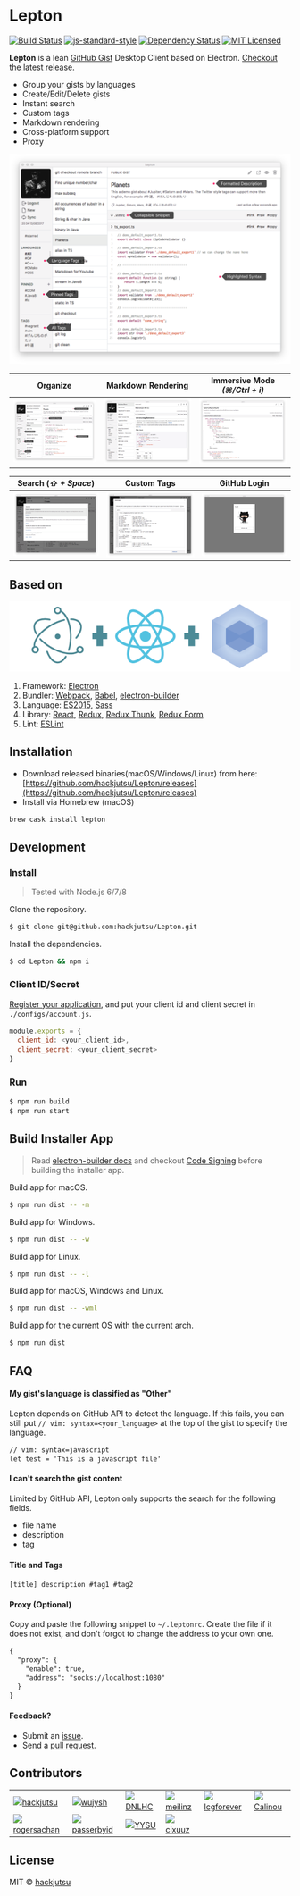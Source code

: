 # Lepton

[![Build Status](https://travis-ci.org/hackjutsu/Lepton.svg?branch=master)](https://travis-ci.org/hackjutsu/Lepton)
[![js-standard-style](https://img.shields.io/badge/code%20style-standard-brightgreen.svg?style=flat)](http://standardjs.com/)
[![Dependency Status](https://david-dm.org/hackjutsu/Lepton.svg?style=flat-square)](https://david-dm.org/hackjutsu/Lepton)
[![MIT Licensed](https://img.shields.io/badge/License-MIT-blue.svg?style=flat)](https://opensource.org/licenses/MIT)


**Lepton** is a lean [GitHub Gist](https://gist.github.com/) Desktop Client based on Electron. [Checkout the latest release.](https://github.com/hackjutsu/Lepton/releases)
- Group your gists by languages
- Create/Edit/Delete gists
- Instant search
- Custom tags
- Markdown rendering
- Cross-platform support
- Proxy

![Screenshot](./docs/img/portfolio/stay_organized.png)

|      Organize         |  Markdown Rendering  | Immersive Mode *(⌘/Ctrl + i)* |
| :-------------:| :-----:| :-----: |
| ![Screenshot](./docs/img/portfolio/stay_organized.png) | ![Screenshot](./docs/img/portfolio/markdown.png) | ![Screenshot](./docs/img/portfolio/immersive.png)

|      Search (*⇧ + Space*)         |   Custom Tags    | GitHub Login |
| :-------------:| :-----:| :-----: |
| ![Screenshot](./docs/img/portfolio/search_bar.png) | ![Screenshot](./docs/img/portfolio/edit.png) | ![Screenshot](./docs/img/portfolio/oauth.png)

## Based on
![Based on](./docs/img/erb-logo.png)

1. Framework: [Electron](http://electron.atom.io/)
2. Bundler: [Webpack](http://webpack.github.io/docs/), [Babel](https://babeljs.io), [electron-builder](https://github.com/electron-userland/electron-builder)
3. Language: [ES2015](https://babeljs.io/docs/learn-es2015/), [Sass](http://sass-lang.com/)
4. Library: [React](https://facebook.github.io/react/), [Redux](https://github.com/reactjs/redux), [Redux Thunk](https://github.com/gaearon/redux-thunk), [Redux Form](http://redux-form.com/)
5. Lint: [ESLint](http://eslint.org/)

## Installation
- Download released binaries(macOS/Windows/Linux) from here:
[https://github.com/hackjutsu/Lepton/releases](https://github.com/hackjutsu/Lepton/releases)
- Install via Homebrew (macOS)
```bash
brew cask install lepton
```

## Development


### Install
>Tested with Node.js 6/7/8 

Clone the repository.
```Bash
$ git clone git@github.com:hackjutsu/Lepton.git
```
Install the dependencies.
```bash
$ cd Lepton && npm i
```

### Client ID/Secret
[Register your application](https://github.com/settings/applications/new), and put your client id and client secret in `./configs/account.js`.
```js
module.exports = {
  client_id: <your_client_id>,
  client_secret: <your_client_secret>
}
```

### Run
```bash
$ npm run build
$ npm run start
```

## Build Installer App
>Read [electron-builder docs](https://github.com/electron-userland/electron-builder#readme) and checkout [Code Signing](https://github.com/electron-userland/electron-builder#code-signing) before building the installer app.

Build app for macOS.
```bash
$ npm run dist -- -m
```
Build app for Windows.
```bash
$ npm run dist -- -w
```
Build app for Linux.
```bash
$ npm run dist -- -l
```
Build app for macOS, Windows and Linux.
```bash
$ npm run dist -- -wml
```
Build app for the current OS with the current arch.
```bash
$ npm run dist
```

## FAQ
#### My gist's language is classified as "Other"
Lepton depends on GitHub API to detect the language. If this fails, you can still put `// vim: syntax=<your_language>` at the top of the gist to specify the language.
```
// vim: syntax=javascript
let test = 'This is a javascript file'
```

#### I can't search the gist content
Limited by GitHub API, Lepton only supports the search for the following fields.
- file name
- description
- tag

#### Title and Tags
```
[title] description #tag1 #tag2
```

#### Proxy (Optional)
Copy and paste the following snippet to `~/.leptonrc`. Create the file if it does not exist, and don't forgot to change the address to your own one.
```
{
  "proxy": {
    "enable": true,
    "address": "socks://localhost:1080"
  }
}
```

#### Feedback?
- Submit an [issue](https://github.com/hackjutsu/Lepton/issues).
- Send a [pull request](https://github.com/hackjutsu/Lepton/pulls).


## Contributors
<table id="contributors">
   <tr>
      <td><img src=https://avatars1.githubusercontent.com/u/7756581?v=3><a href="https://github.com/hackjutsu">hackjutsu</a></td>
      <td><img src=https://avatars1.githubusercontent.com/u/5550402?v=3><a href="https://github.com/wujysh">wujysh</a></td>
      <td><img src=https://avatars2.githubusercontent.com/u/14959483?v=3><a href="https://github.com/DNLHC">DNLHC</a></td>
      <td><img src=https://avatars2.githubusercontent.com/u/13786673?v=3><a href="https://github.com/meilinz">meilinz</a></td>
      <td><img src=https://avatars3.githubusercontent.com/u/5697293?v=3><a href="https://github.com/lcgforever">lcgforever</a></td>
      <td><img src=https://avatars1.githubusercontent.com/u/180032?v=3><a href="https://github.com/Calinou">Calinou</a></td>
   </tr>
   <tr>
      <td><img src=https://avatars0.githubusercontent.com/u/7173984?v=3><a href="https://github.com/rogersachan">rogersachan</a></td>
      <td><img src=https://avatars3.githubusercontent.com/u/2075566?v=3><a href="https://github.com/passerbyid">passerbyid</a></td>
      <td><img src=https://avatars2.githubusercontent.com/u/12994810?v=3><a href="https://github.com/YYSU">YYSU</a></td>
      <td><img src=https://avatars3.githubusercontent.com/u/26782336?v=3><a href="https://github.com/cixuuz">cixuuz</a></td>
   </tr>
</table>

## License
MIT © [hackjutsu](https://github.com/hackjutsu)
